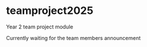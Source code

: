 # teamproject2025
Year 2 team project module

Currently waiting for the team members announcement


